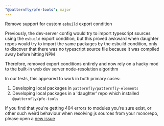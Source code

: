 ```yaml
---
"@patternfly/pfe-tools": major
---
```


Remove support for custom `esbuild` export condition

Previously, the dev-server config would try to import typescript sources using
the `esbuild` export condition, but this proved awkward when daughter repos
would try to import the same packages by the esbuild condition, only to
discover that there was no typescript source file because it was compiled away
before hitting NPM

Therefore, removed export conditions entirely and now rely on a hacky mod to
the built-in web dev server node-resolution algorithm

In our tests, this appeared to work in both primary cases:
1. Developing local packages in `patternfly/patternfly-elements`
2. Developing local packages in a 'daughter' repo which installed
   `@patternfly/pfe-tools`

If you find that you're getting 404 errors to modules you're sure exist, or
other such weird behaviour when resolving js sources from your monorepo, please
open a [new
issue](https://github.com/patternfly/patternfly-elements/issues/new/choose)

